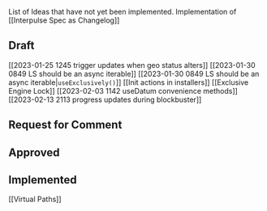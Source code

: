 List of Ideas that have not yet been implemented.  Implementation of [[Interpulse Spec as Changelog]]

## Draft
[[2023-01-25 1245 trigger updates when geo status alters]]
[[2023-01-30 0849 LS should be an async iterable]]
[[2023-01-30 0849 LS should be an async iterable|`useExclusively()`]] 
[[Init actions in installers]]
[[Exclusive Engine Lock]]
[[2023-02-03 1142 useDatum convenience methods]]
[[2023-02-13 2113 progress updates during blockbuster]]

## Request for Comment


## Approved


## Implemented
[[Virtual Paths]]